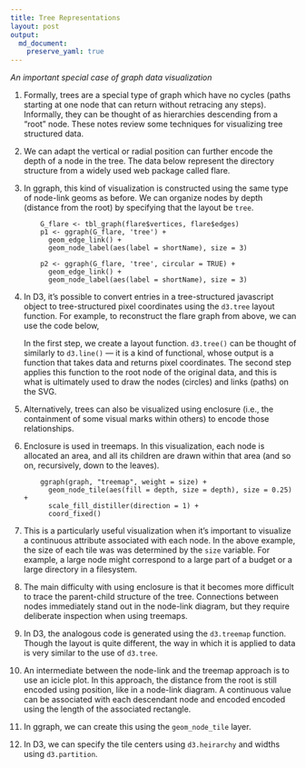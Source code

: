 ```yaml
---
title: Tree Representations
layout: post
output: 
  md_document:
    preserve_yaml: true
---
```


*An important special case of graph data visualization*

1.  Formally, trees are a special type of graph which have no cycles
    (paths starting at one node that can return without retracing any
    steps). Informally, they can be thought of as hierarchies descending
    from a “root” node. These notes review some techniques for
    visualizing tree structured data.

2.  We can adapt the vertical or radial position can further encode the
    depth of a node in the tree. The data below represent the directory
    structure from a widely used web package called flare.

3.  In ggraph, this kind of visualization is constructed using the same
    type of node-link geoms as before. We can organize nodes by depth
    (distance from the root) by specifying that the layout be `tree`.

            G_flare <- tbl_graph(flare$vertices, flare$edges)
            p1 <- ggraph(G_flare, 'tree') + 
              geom_edge_link() +
              geom_node_label(aes(label = shortName), size = 3)

            p2 <- ggraph(G_flare, 'tree', circular = TRUE) + 
              geom_edge_link() +
              geom_node_label(aes(label = shortName), size = 3)

4.  In D3, it’s possible to convert entries in a tree-structured
    javascript object to tree-structured pixel coordinates using the
    `d3.tree` layout function. For example, to reconstruct the flare
    graph from above, we can use the code below,

    In the first step, we create a layout function. `d3.tree()` can be
    thought of similarly to `d3.line()` — it is a kind of functional,
    whose output is a function that takes data and returns pixel
    coordinates. The second step applies this function to the root node
    of the original data, and this is what is ultimately used to draw
    the nodes (circles) and links (paths) on the SVG.

5.  Alternatively, trees can also be visualized using enclosure (i.e.,
    the containment of some visual marks within others) to encode those
    relationships.

6.  Enclosure is used in treemaps. In this visualization, each node is
    allocated an area, and all its children are drawn within that area
    (and so on, recursively, down to the leaves).

            ggraph(graph, "treemap", weight = size) +
              geom_node_tile(aes(fill = depth, size = depth), size = 0.25) +
              scale_fill_distiller(direction = 1) +
              coord_fixed()

7.  This is a particularly useful visualization when it’s important to
    visualize a continuous attribute associated with each node. In the
    above example, the size of each tile was was determined by the
    `size` variable. For example, a large node might correspond to a
    large part of a budget or a large directory in a filesystem.

8.  The main difficulty with using enclosure is that it becomes more
    difficult to trace the parent-child structure of the tree.
    Connections between nodes immediately stand out in the node-link
    diagram, but they require deliberate inspection when using treemaps.

9.  In D3, the analogous code is generated using the `d3.treemap`
    function. Though the layout is quite different, the way in which it
    is applied to data is very similar to the use of `d3.tree`.

10. An intermediate between the node-link and the treemap approach is to
    use an icicle plot. In this approach, the distance from the root is
    still encoded using position, like in a node-link diagram. A
    continuous value can be associated with each descendant node and
    encoded encoded using the length of the associated rectangle.

11. In ggraph, we can create this using the `geom_node_tile` layer.

12. In D3, we can specify the tile centers using `d3.heirarchy` and
    widths using `d3.partition`.
